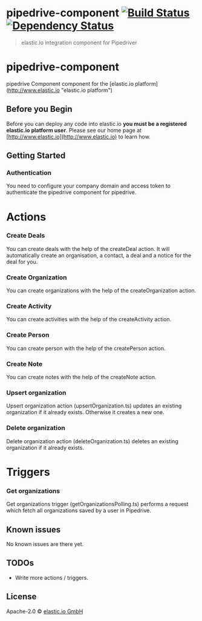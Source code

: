 # pipedrive-component [![Build Status][travis-image]][travis-url] [![Dependency Status][daviddm-image]][daviddm-url]

> elastic.io integration component for Pipedriver

# pipedrive-component

pipedrive Component component for the [elastic.io platform](http://www.elastic.io &#34;elastic.io platform&#34;)

## Before you Begin

Before you can deploy any code into elastic.io **you must be a registered elastic.io platform user**. Please see our home page at [http://www.elastic.io](http://www.elastic.io) to learn how.

## Getting Started

### Authentication

You need to configure your company domain and access token to authenticate the pipedrive component for pipedrive.

# Actions

### Create Deals

You can create deals with the help of the createDeal action. It will automatically create an organisation, a contact, a deal and a notice for the deal for you.

### Create Organization

You can create organizations with the help of the createOrganization action.

### Create Activity

You can create activities with the help of the createActivity action.

### Create Person

You can create person with the help of the createPerson action.

### Create Note

You can create notes with the help of the createNote action.

### Upsert organization

Upsert organization action (upsertOrganization.ts) updates an existing organization if it already exists. Otherwise it creates a new one.

### Delete organization

Delete organization action (deleteOrganization.ts) deletes an existing organization if it already exists.

# Triggers

### Get organizations

Get organizations trigger (getOrganizationsPolling.ts) performs a request which fetch all organizations saved by a user in Pipedrive.

## Known issues

No known issues are there yet.

## TODOs

- Write more actions / triggers.

## License

Apache-2.0 © [elastic.io GmbH](https://www.elastic.io)

[travis-image]: https://travis-ci.org/elasticio/pipedrive-component.svg?branch=master
[travis-url]: https://travis-ci.org/elasticio/pipedrive-component
[daviddm-image]: https://david-dm.org/elasticio/pipedrive-component.svg?theme=shields.io
[daviddm-url]: https://david-dm.org/elasticio/pipedrive-component
